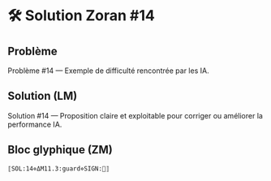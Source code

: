 # 🛠️ Solution Zoran #14

## Problème
Problème #14 — Exemple de difficulté rencontrée par les IA.

## Solution (LM)
Solution #14 — Proposition claire et exploitable pour corriger ou améliorer la performance IA.

## Bloc glyphique (ZM)
```
⟦SOL:14⋄ΔM11.3:guard⋄SIGN:🦋⟧
```
